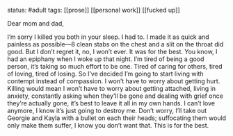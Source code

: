 status: #adult 
tags: [[prose]] [[personal work]] [[fucked up]] 

Dear mom and dad,

I’m sorry I killed you both in your sleep. I had to. I made it as quick and painless as possible—8 clean stabs on the chest and a slit on the throat did good. But I don’t regret it, no, I won’t ever. It was for the best. You know, I had an epiphany when I woke up that night. I’m tired of being a good person, it’s taking so much effort to be one. Tired of caring for others, tired of loving, tired of losing. So I’ve decided I’m going to start living with contempt instead of compassion. I won’t have to worry about getting hurt. Killing would mean I won’t have to worry about getting attached, living in anxiety, constantly asking when they’ll be gone and dealing with grief once they’re actually gone, it’s best to leave it all in my own hands. I can’t love anymore, I know it’s just going to destroy me. Don’t worry, I’ll take out Georgie and Kayla with a bullet on each their heads; suffocating them would only make them suffer, I know you don’t want that. This is for the best.

